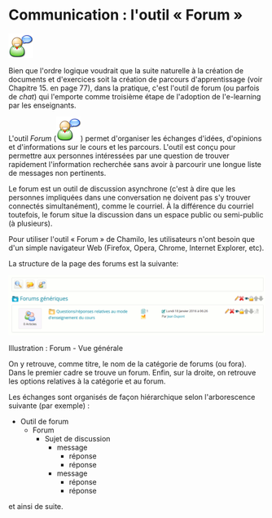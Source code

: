 # Communication : l'outil « Forum »

![](../../.gitbook/assets/image76%20%281%29.png)

Bien que l'ordre logique voudrait que la suite naturelle à la création de documents et d'exercices soit la création de parcours d'apprentissage \(voir Chapitre 15. en page 77\), dans la pratique, c'est l'outil de forum \(ou parfois de _chat_\) qui l'emporte comme troisième étape de l'adoption de l'e-learning par les enseignants.

L'outil _Forum_ \(![](../../.gitbook/assets/image76%20%281%29.png)\) permet d'organiser les échanges d'idées, d'opinions et d'informations sur le cours et les parcours. L'outil est conçu pour permettre aux personnes intéressées par une question de trouver rapidement l'information recherchée sans avoir à parcourir une longue liste de messages non pertinents.

Le forum est un outil de discussion asynchrone \(c'est à dire que les personnes impliquées dans une conversation ne doivent pas s'y trouver connectés simultanément\), comme le courriel. À la différence du courriel toutefois, le forum situe la discussion dans un espace public ou semi-public \(à plusieurs\).

Pour utiliser l'outil « Forum » de Chamilo, les utilisateurs n'ont besoin que d'un simple navigateur Web \(Firefox, Opera, Chrome, Internet Explorer, etc\).

La structure de la page des forums est la suivante:

![](../../.gitbook/assets/image77%20%281%29.png)

Illustration : Forum - Vue générale

On y retrouve, comme titre, le nom de la catégorie de forums \(ou fora\). Dans le premier cadre se trouve un forum. Enfin, sur la droite, on retrouve les options relatives à la catégorie et au forum.

Les échanges sont organisés de façon hiérarchique selon l'arborescence suivante \(par exemple\) :

* Outil de forum
  * Forum
    * Sujet de discussion
      * message
        * réponse
        * réponse
      * message
        * réponse
        * réponse

et ainsi de suite.

